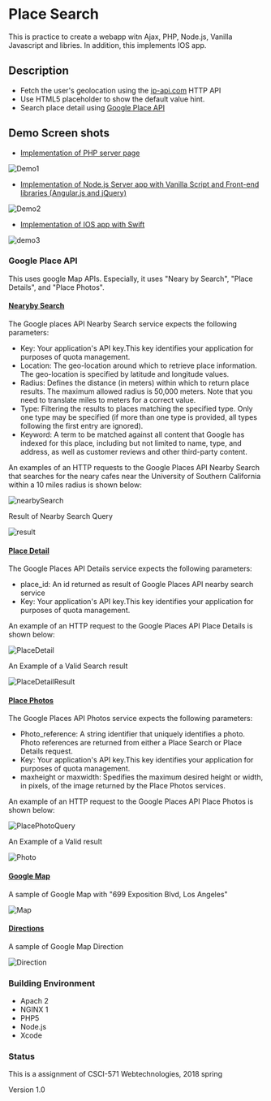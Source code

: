 # Place Search

This is practice to create a webapp witn Ajax, PHP, Node.js, Vanilla Javascript and libries. In addition, this implements IOS app. 


## Description

* Fetch the user's geolocation using the [ip-api.com](http://ip-api.com/) HTTP API
* Use HTML5 placeholder to show the default value hint.
* Search place detail using [Google Place API](https://developers.google.com/places/)

## Demo Screen shots
* [Implementation of PHP server page](https://jungbomp.github.io/PlaceSearch/01_PlaceSearch_PHP)

![Demo1](demo1.png)

* [Implementation of Node.js Server app with Vanilla Script and Front-end libraries (Angular.js and jQuery)](https://jungbomp.github.io/PlaceSearch/02_PlaceSearch_Nodejs)

![Demo2](demo2.png)

* [Implementation of IOS app with Swift](https://jungbomp.github.io/PlaceSearch/03_PlaceSearch_Swift)

![demo3](demo3.png)

### Google Place API

This uses google Map APIs. Especially, it uses "Neary by Search", "Place Details", and "Place Photos".

#### [Nearyby Search](https://developers.google.com/places/web-service/search)

The Google places API Nearby Search service expects the following parameters:

* Key: Your application's API key.This key identifies your application for purposes of quota management.
* Location: The geo-location around which to retrieve place information. The geo-location is specified by latitude and longitude values.
* Radius: Defines the distance (in meters) within which to return place results. The maximum allowed radius is 50,000 meters. Note that you need to translate miles to meters for a correct value.
* Type: Filtering the results to places matching the specified type. Only one type may be specified (if more than one type is provided, all types following the first entry are ignored).
* Keyword: A term to be matched against all content that Google has indexed for this place, including but not limited to name, type, and address, as well as customer reviews and other third-party content.

An examples of an HTTP requests to the Google Places API Nearby Search that searches for the neary cafes near the University of Southern California within a 10 miles radius is shown below:

![nearbySearch](NearbySearchQuery.png)

Result of Nearby Search Query

![result](resultGooglePlacesNearby.png)

#### [Place Detail](https://developers.google.com/places/web-service/details)

The Google Places API Details service expects the following parameters:

* place_id: An id returned as result of Google Places API nearby search service
* Key: Your application's API key.This key identifies your application for purposes of quota management.

An example of an HTTP request to the Google Places API Place Details is shown below:

![PlaceDetail](PlaceDetailQuery.png)

An Example of a Valid Search result

![PlaceDetailResult](resultPlaceDetail.png)

#### [Place Photos](https://developers.google.com/places/web-service/photos)

The Google Places API Photos service expects the following parameters:

* Photo_reference: A string identifier that uniquely identifies a photo. Photo references are returned from either a Place Search or Place Details request.
* Key: Your application's API key.This key identifies your application for purposes of quota management.
* maxheight or maxwidth: Spedifies the maximum desired height or width, in pixels, of the image returned by the Place Photos services.

An example of an HTTP request to the Google Places API Place Photos is shown below:

![PlacePhotoQuery](PlacePhotoQuery.png)

An Example of a Valid result

![Photo](resultPlacePhoto.png)

#### [Google Map](https://developers.google.com/maps/documentation/javascript/adding-a-google-map)

A sample of Google Map with "699 Exposition Blvd, Los Angeles"

![Map](Maps.png)

#### [Directions](https://developers.google.com/maps/documentation/javascript/adding-a-google-map)

A sample of Google Map Direction

![Direction](Direction.png)

### Building Environment
* Apach 2
* NGINX 1
* PHP5
* Node.js
* Xcode


### Status

This is a assignment of CSCI-571 Webtechnologies, 2018 spring

Version 1.0
